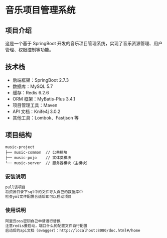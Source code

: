 # 音乐项目管理系统

## 项目介绍

这是一个基于 SpringBoot 开发的音乐项目管理系统，实现了音乐资源管理、用户管理、权限控制等功能。

## 技术栈

- 后端框架：SpringBoot 2.7.3
- 数据库：MySQL 5.7
- 缓存：Redis 6.2.6
- ORM 框架：MyBatis-Plus 3.4.1
- 项目管理工具：Maven
- API 文档：Knife4j 3.0.2
- 其他工具：Lombok、Fastjson 等

## 项目结构

```
music-project
├── music-common  // 公共模块
├── music-pojo    // 实体类模块
└── music-server  // 服务器模块（主模块）
```

### 安装说明

```HTML
pull该项目
将资源目录下sql中的文件导入自己的数据库中
检查yml文件配置合适后即可以启动项目
```

### 使用说明

```HTML
阿里云oss密钥自己申请进行替换
注意redis要启动，端口什么的配置文件自行配置
启动后的api文档（swagger）：http://localhost:8080/doc.html#/home
```

